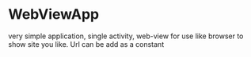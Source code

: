 # WebViewApp

very simple application, single activity, web-view
for use like browser to show site you like.
Url can be add as a constant
